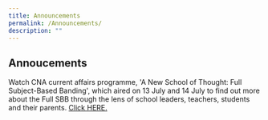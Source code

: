 ```yaml
---
title: Announcements
permalink: /Announcements/
description: ""
---
```

## Annoucements



Watch CNA current affairs programme, 'A New School of Thought: Full Subject-Based Banding', which aired on 13 July and 14 July to find out more about the Full SBB through the lens of school leaders, teachers, students and their parents. [Click HERE.](https://www.mewatch.sg/show/A-New-School-of-Thought-Full-SBB-391857) 